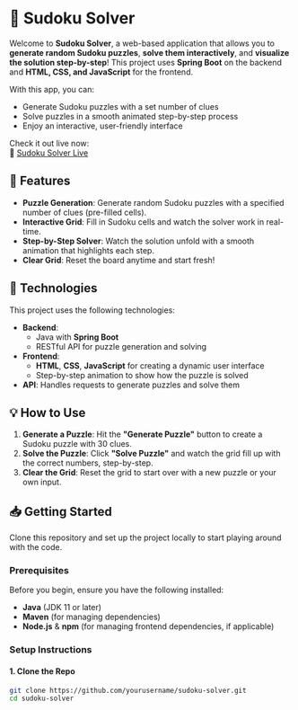 # 🧩 Sudoku Solver

Welcome to **Sudoku Solver**, a web-based application that allows you to **generate random Sudoku puzzles**, **solve them interactively**, and **visualize the solution step-by-step**! This project uses **Spring Boot** on the backend and **HTML, CSS, and JavaScript** for the frontend. 

With this app, you can:
- Generate Sudoku puzzles with a set number of clues
- Solve puzzles in a smooth animated step-by-step process
- Enjoy an interactive, user-friendly interface

Check it out live now:  
🔗 [Sudoku Solver Live](https://sudoku-solver-f5d6.onrender.com/)

## 🚀 Features

- **Puzzle Generation**: Generate random Sudoku puzzles with a specified number of clues (pre-filled cells).
- **Interactive Grid**: Fill in Sudoku cells and watch the solver work in real-time.
- **Step-by-Step Solver**: Watch the solution unfold with a smooth animation that highlights each step.
- **Clear Grid**: Reset the board anytime and start fresh!

## 🔧 Technologies

This project uses the following technologies:

- **Backend**: 
  - Java with **Spring Boot**
  - RESTful API for puzzle generation and solving
- **Frontend**: 
  - **HTML**, **CSS**, **JavaScript** for creating a dynamic user interface
  - Step-by-step animation to show how the puzzle is solved
- **API**: Handles requests to generate puzzles and solve them

## 💡 How to Use

1. **Generate a Puzzle**: Hit the **"Generate Puzzle"** button to create a Sudoku puzzle with 30 clues.
2. **Solve the Puzzle**: Click **"Solve Puzzle"** and watch the grid fill up with the correct numbers, step-by-step.
3. **Clear the Grid**: Reset the grid to start over with a new puzzle or your own input.

## 📥 Getting Started

Clone this repository and set up the project locally to start playing around with the code.

### Prerequisites

Before you begin, ensure you have the following installed:

- **Java** (JDK 11 or later)
- **Maven** (for managing dependencies)
- **Node.js** & **npm** (for managing frontend dependencies, if applicable)

### Setup Instructions

#### 1. Clone the Repo

```bash
git clone https://github.com/yourusername/sudoku-solver.git
cd sudoku-solver
